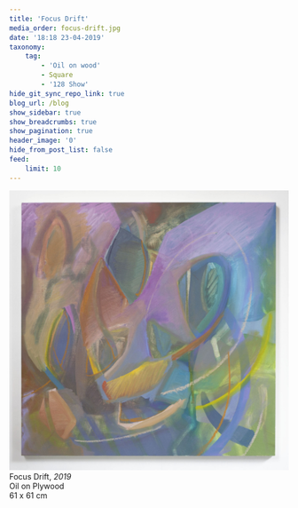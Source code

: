 ```yaml
---
title: 'Focus Drift'
media_order: focus-drift.jpg
date: '18:18 23-04-2019'
taxonomy:
    tag:
        - 'Oil on wood'
        - Square
        - '128 Show'
hide_git_sync_repo_link: true
blog_url: /blog
show_sidebar: true
show_breadcrumbs: true
show_pagination: true
header_image: '0'
hide_from_post_list: false
feed:
    limit: 10
---
```


[![](focus-drift.jpg)](/paintings/focus-drift)  
Focus Drift, _2019_  
Oil on Plywood  
61 x 61 cm  
